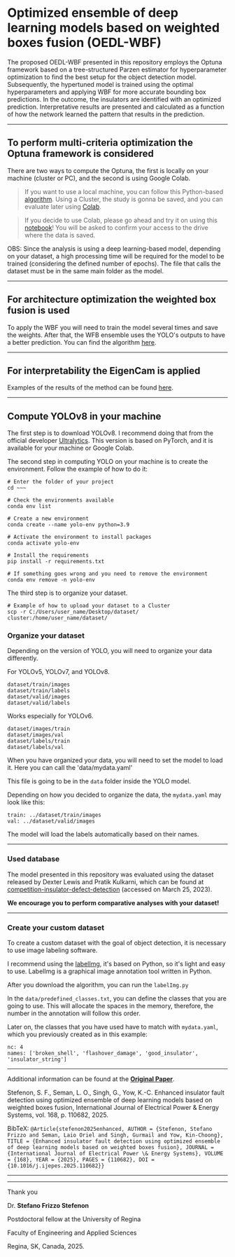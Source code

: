# Optimized ensemble of deep learning models based on weighted boxes fusion (OEDL-WBF)

The proposed OEDL-WBF presented in this repository employs the Optuna framework based on a tree-structured Parzen estimator for hyperparameter optimization to find the best setup for the object detection model. Subsequently, the hypertuned model is trained using the optimal hyperparameters and applying WBF for more accurate bounding box predictions. In the outcome, the insulators are identified with an optimized prediction. Interpretative results are presented and calculated as a function of how the network learned the pattern that results in the prediction.

---

## To perform multi-criteria optimization the **Optuna framework** is considered

There are two ways to compute the Optuna, the first is locally on your machine (cluster or PC), and the second is using Google Colab.

> If you want to use a local machine, you can follow this Python-based [algorithm](https://github.com/SFStefenon/WBF-HE-YOLO/blob/main/Hypertuning_Optuna/Cluster_Computing/yolov8_insulator_exp1.py). Using a Cluster, the study is gonna be saved, and you can evaluate later using [Colab](https://github.com/SFStefenon/WBF-HE-YOLO/blob/main/Hypertuning_Optuna/Cluster_Computing/Experiment_Results/Optuna_Results.ipynb).

> If you decide to use Colab, please go ahead and try it on using this [notebook](https://github.com/SFStefenon/WBF-HE-YOLO/blob/main/Hypertuning_Optuna/Google_Colab_Computing/YOLOv8_Optuna.ipynb)! You will be asked to confirm your access to the drive where the data is saved.

OBS: Since the analysis is using a deep learning-based model, depending on your dataset, a high processing time will be required for the model to be trained (considering the defined number of epochs). The file that calls the dataset must be in the same main folder as the model.

---

## For architecture optimization the **weighted box fusion** is used

To apply the WBF you will need to train the model several times and save the weights. After that, the WFB ensemble uses the YOLO's outputs to have a better prediction. You can find the algorithm [here](https://github.com/SFStefenon/WBF-HE-YOLO/blob/main/Weighted_Box_Fusion/WBF_yolo.ipynb).

---

## For interpretability the **EigenCam** is applied

Examples of the results of the method can be found [here](https://github.com/SFStefenon/WBF-HE-YOLO/tree/main/EigenCam).

---

## Compute YOLOv8 in your machine

The first step is to download YOLOv8. I recommend doing that from the official developer [Ultralytics](https://github.com/ultralytics/ultralytics).
This version is based on PyTorch, and it is available for your machine or Google Colab.

The second step in computing YOLO on your machine is to create the environment. Follow the example of how to do it:

```
# Enter the folder of your project
cd ~~~ 

# Check the environments available
conda env list

# Create a new environment
conda create --name yolo-env python=3.9

# Activate the environment to install packages
conda activate yolo-env

# Install the requirements
pip install -r requirements.txt

# If something goes wrong and you need to remove the environment
conda env remove -n yolo-env
```

The third step is to organize your dataset.

```
# Example of how to upload your dataset to a Cluster
scp -r C:/Users/user_name/Desktop/dataset/ cluster:/home/user_name/dataset/
```

### Organize your dataset

Depending on the version of YOLO, you will need to organize your data differently.

For YOLOv5, YOLOv7, and YOLOv8.
```    
dataset/train/images
dataset/train/labels
dataset/valid/images
dataset/valid/labels
```

Works especially for YOLOv6.
```    
dataset/images/train
dataset/images/val
dataset/labels/train
dataset/labels/val
```

When you have organized your data, you will need to set the model to load it.
Here you can call the 'data/mydata.yaml'

This file is going to be in the `data` folder inside the YOLO model.

Depending on how you decided to organize the data, the `mydata.yaml` may look like this:
```
train: ../dataset/train/images
val: ../dataset/valid/images
```

The model will load the labels automatically based on their names.

---

### Used database

The model presented in this repository was evaluated using the dataset released by Dexter Lewis and Pratik Kulkarni, which can be found at [competition-insulator-defect-detection](https://dx.doi.org/10.21227/vkdw-x769) (accessed on March 25, 2023).

**We encourage you to perform comparative analyses with your dataset!**

---

### Create your custom dataset

To create a custom dataset with the goal of object detection, it is necessary to use image labeling software.

I recommend using the [labelImg](https://github.com/heartexlabs/labelImg), it's based on Python, so it's light and easy to use.
LabelImg is a graphical image annotation tool written in Python.

After you download the algorithm, you can run the `labelImg.py`

In the `data/predefined_classes.txt`, you can define the classes that you are going to use. 
This will allocate the spaces in the memory, therefore, the number in the annotation will follow this order.

Later on, the classes that you have used have to match with `mydata.yaml`, which you previously created as in this example:

```
nc: 4 
names: ['broken_shell', 'flashover_damage', 'good_insulator', 'insulator_string']
```

---

Additional information can be found at the **[Original Paper](https://doi.org/10.1016/j.ijepes.2025.110682)**.

Stefenon, S. F., Seman, L. O., Singh, G., Yow, K.-C. Enhanced insulator fault detection using optimized ensemble of deep learning models based on weighted boxes fusion, International Journal of Electrical Power & Energy Systems, vol. 168, p. 110682, 2025.

BibTeX:
`@Article{stefenon2025enhanced, AUTHOR = {Stefenon, Stefano Frizzo and Seman, Laio Oriel and Singh, Gurmail and Yow, Kin-Choong}, TITLE = {Enhanced insulator fault detection using optimized ensemble of deep learning models based on weighted boxes fusion}, JOURNAL = {International Journal of Electrical Power \& Energy Systems}, VOLUME = {168}, YEAR = {2025}, PAGES = {110682}, DOI = {10.1016/j.ijepes.2025.110682}}`

---

---

Thank you

Dr. **Stefano Frizzo Stefenon**

Postdoctoral fellow at the University of Regina

Faculty of Engineering and Applied Sciences

Regina, SK, Canada, 2025.
